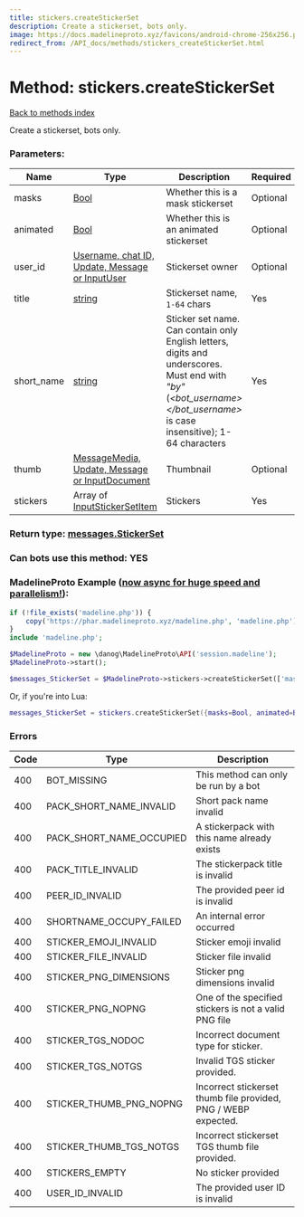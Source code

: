 ```yaml
---
title: stickers.createStickerSet
description: Create a stickerset, bots only.
image: https://docs.madelineproto.xyz/favicons/android-chrome-256x256.png
redirect_from: /API_docs/methods/stickers_createStickerSet.html
---
```

# Method: stickers.createStickerSet
[Back to methods index](index.md)



Create a stickerset, bots only.

### Parameters:

| Name     |    Type       | Description | Required |
|----------|---------------|-------------|----------|
|masks|[Bool](../types/Bool.md) | Whether this is a mask stickerset | Optional|
|animated|[Bool](../types/Bool.md) | Whether this is an animated stickerset | Optional|
|user\_id|[Username, chat ID, Update, Message or InputUser](../types/InputUser.md) | Stickerset owner | Optional|
|title|[string](../types/string.md) | Stickerset name, `1-64` chars | Yes|
|short\_name|[string](../types/string.md) | Sticker set name. Can contain only English letters, digits and underscores. Must end with *"*by*<bot username="">"</bot>* (*<bot_username></bot_username>* is case insensitive); 1-64 characters | Yes|
|thumb|[MessageMedia, Update, Message or InputDocument](../types/InputDocument.md) | Thumbnail | Optional|
|stickers|Array of [InputStickerSetItem](../types/InputStickerSetItem.md) | Stickers | Yes|


### Return type: [messages.StickerSet](../types/messages.StickerSet.md)

### Can bots use this method: **YES**


### MadelineProto Example ([now async for huge speed and parallelism!](https://docs.madelineproto.xyz/docs/ASYNC.html)):


```php
if (!file_exists('madeline.php')) {
    copy('https://phar.madelineproto.xyz/madeline.php', 'madeline.php');
}
include 'madeline.php';

$MadelineProto = new \danog\MadelineProto\API('session.madeline');
$MadelineProto->start();

$messages_StickerSet = $MadelineProto->stickers->createStickerSet(['masks' => Bool, 'animated' => Bool, 'user_id' => InputUser, 'title' => 'string', 'short_name' => 'string', 'thumb' => InputDocument, 'stickers' => [InputStickerSetItem, InputStickerSetItem], ]);
```

Or, if you're into Lua:

```lua
messages_StickerSet = stickers.createStickerSet({masks=Bool, animated=Bool, user_id=InputUser, title='string', short_name='string', thumb=InputDocument, stickers={InputStickerSetItem}, })
```

### Errors

| Code | Type     | Description   |
|------|----------|---------------|
|400|BOT_MISSING|This method can only be run by a bot|
|400|PACK_SHORT_NAME_INVALID|Short pack name invalid|
|400|PACK_SHORT_NAME_OCCUPIED|A stickerpack with this name already exists|
|400|PACK_TITLE_INVALID|The stickerpack title is invalid|
|400|PEER_ID_INVALID|The provided peer id is invalid|
|400|SHORTNAME_OCCUPY_FAILED|An internal error occurred|
|400|STICKER_EMOJI_INVALID|Sticker emoji invalid|
|400|STICKER_FILE_INVALID|Sticker file invalid|
|400|STICKER_PNG_DIMENSIONS|Sticker png dimensions invalid|
|400|STICKER_PNG_NOPNG|One of the specified stickers is not a valid PNG file|
|400|STICKER_TGS_NODOC|Incorrect document type for sticker.|
|400|STICKER_TGS_NOTGS|Invalid TGS sticker provided.|
|400|STICKER_THUMB_PNG_NOPNG|Incorrect stickerset thumb file provided, PNG / WEBP expected.|
|400|STICKER_THUMB_TGS_NOTGS|Incorrect stickerset TGS thumb file provided.|
|400|STICKERS_EMPTY|No sticker provided|
|400|USER_ID_INVALID|The provided user ID is invalid|



